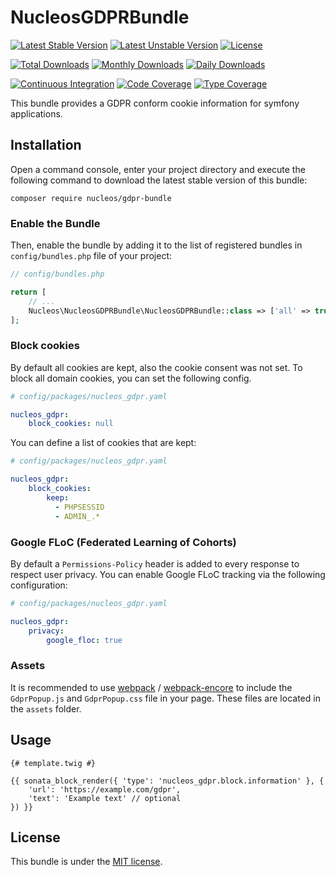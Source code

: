 NucleosGDPRBundle
=================
[![Latest Stable Version](https://poser.pugx.org/nucleos/gdpr-bundle/v/stable)](https://packagist.org/packages/nucleos/gdpr-bundle)
[![Latest Unstable Version](https://poser.pugx.org/nucleos/gdpr-bundle/v/unstable)](https://packagist.org/packages/nucleos/gdpr-bundle)
[![License](https://poser.pugx.org/nucleos/gdpr-bundle/license)](https://packagist.org/packages/nucleos/gdpr-bundle)

[![Total Downloads](https://poser.pugx.org/nucleos/gdpr-bundle/downloads)](https://packagist.org/packages/nucleos/gdpr-bundle)
[![Monthly Downloads](https://poser.pugx.org/nucleos/gdpr-bundle/d/monthly)](https://packagist.org/packages/nucleos/gdpr-bundle)
[![Daily Downloads](https://poser.pugx.org/nucleos/gdpr-bundle/d/daily)](https://packagist.org/packages/nucleos/gdpr-bundle)

[![Continuous Integration](https://github.com/nucleos/NucleosGDPRBundle/workflows/Continuous%20Integration/badge.svg?event=push)](https://github.com/nucleos/NucleosGDPRBundle/actions?query=workflow%3A"Continuous+Integration"+event%3Apush)
[![Code Coverage](https://codecov.io/gh/nucleos/NucleosGDPRBundle/graph/badge.svg)](https://codecov.io/gh/nucleos/NucleosGDPRBundle)
[![Type Coverage](https://shepherd.dev/github/nucleos/NucleosGDPRBundle/coverage.svg)](https://shepherd.dev/github/nucleos/NucleosGDPRBundle)

This bundle provides a GDPR conform cookie information for symfony applications.

## Installation

Open a command console, enter your project directory and execute the following command to download the latest stable version of this bundle:

```
composer require nucleos/gdpr-bundle
```

### Enable the Bundle

Then, enable the bundle by adding it to the list of registered bundles in `config/bundles.php` file of your project:

```php
// config/bundles.php

return [
    // ...
    Nucleos\NucleosGDPRBundle\NucleosGDPRBundle::class => ['all' => true],
];
```

### Block cookies

By default all cookies are kept, also the cookie consent was not set.
To block all domain cookies, you can set the following config.

```yaml
# config/packages/nucleos_gdpr.yaml

nucleos_gdpr:
    block_cookies: null
```

You can define a list of cookies that are kept:

```yaml
# config/packages/nucleos_gdpr.yaml

nucleos_gdpr:
    block_cookies:
        keep:
          - PHPSESSID
          - ADMIN_.*
```


### Google FLoC (Federated Learning of Cohorts)

By default a `Permissions-Policy` header is added to every response to respect user privacy. You can enable Google FLoC tracking via the following configuration:

```yaml
# config/packages/nucleos_gdpr.yaml

nucleos_gdpr:
    privacy:
        google_floc: true
```


### Assets

It is recommended to use [webpack](https://webpack.js.org/) / [webpack-encore](https://github.com/symfony/webpack-encore)
to include the `GdprPopup.js` and `GdprPopup.css` file in your page. These files are located in the `assets` folder.

## Usage

```twig
{# template.twig #}

{{ sonata_block_render({ 'type': 'nucleos_gdpr.block.information' }, {
    'url': 'https://example.com/gdpr',
    'text': 'Example text' // optional
}) }}
```

## License

This bundle is under the [MIT license](LICENSE.md).
